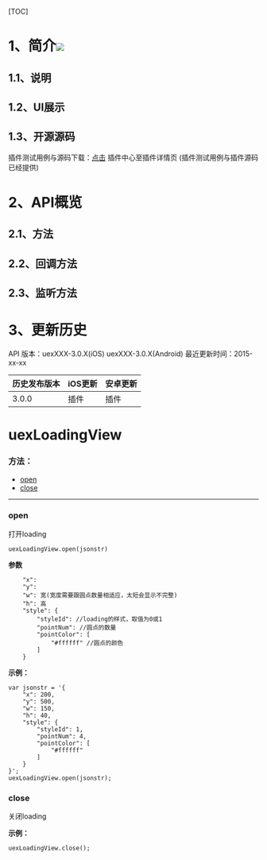 [TOC]
# 1、简介[![](http://appcan-download.oss-cn-beijing.aliyuncs.com/%E5%85%AC%E6%B5%8B%2Fgf.png)]()
## 1.1、说明

## 1.2、UI展示

## 1.3、开源源码
插件测试用例与源码下载：[点击](xxxx ) 插件中心至插件详情页 (插件测试用例与插件源码已经提供)

# 2、API概览

## 2.1、方法

## 2.2、回调方法

## 2.3、监听方法

# 3、更新历史
API 版本：uexXXX-3.0.X(iOS) uexXXX-3.0.X(Android)
最近更新时间：2015-xx-xx

| 历史发布版本 | iOS更新 | 安卓更新 |
| ------------ | ------------ | ------------ |
| 3.0.0 | 插件 | 插件|

# uexLoadingView
   

### 方法：

* [open](#open)
* [close](#close)

---

### open 
打开loading

```
uexLoadingView.open(jsonstr)
```
**参数**
```
    "x": 
    "y":  
    "w": 宽(宽度需要跟圆点数量相适应，太短会显示不完整)
    "h": 高
    "style": {
        "styleId": //loading的样式，取值为0或1
        "pointNum": //圆点的数量
        "pointColor": [
            "#ffffff" //圆点的颜色
        ]
    }

```
**示例：**
```
var jsonstr = '{
    "x": 200, 
    "y": 500, 
    "w": 150, 
    "h": 40, 
    "style": {
        "styleId": 1, 
        "pointNum": 4, 
        "pointColor": [
            "#ffffff"
        ]
    }
}';
uexLoadingView.open(jsonstr);
```

### close
关闭loading

**示例：**

```
uexLoadingView.close();
```
